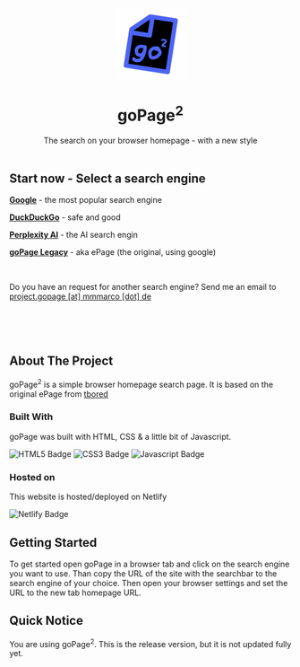 <br />
<div align="center">
  <a href="https://github.com/mmmarco-de/goPage">
    <img src="src/img/blueblack.png" alt="Logo" width="128" height="128">
  </a>

  <h1 align="center">goPage<sup>2</sup></h1>

  <p align="center">
    The search on your browser homepage - with a new style
    <br />
    <br />
  </p>
</div>

## Start now - Select a search engine

[**Google**](./google/index.html) - the most popular search engine

[**DuckDuckGo**](./duckduckgo/index.html) - safe and good

[**Perplexity AI**](./perplexity/index.html) - the AI search engin

[**goPage Legacy**](./original/index.html) - aka ePage (the original, using google)

<br />

Do you have an request for another search engine? Send me an email to [project.gopage [at] mmmarco [dot] de](mailto:project.gopage@mmmarco.de)

<br /><br /><br />

## About The Project

goPage<sup>2</sup> is a simple browser homepage search page. It is based on the original ePage from [tbored](https://github.com/tbored)

### Built With

goPage was built with HTML, CSS & a little bit of Javascript.

![HTML5 Badge](https://ziadoua.github.io/m3-Markdown-Badges/badges/HTML/html1.svg) ![CSS3 Badge](https://ziadoua.github.io/m3-Markdown-Badges/badges/CSS/css1.svg) ![Javascript Badge](https://ziadoua.github.io/m3-Markdown-Badges/badges/Javascript/javascript1.svg)

### Hosted on

This website is hosted/deployed on Netlify

![Netlify Badge](https://ziadoua.github.io/m3-Markdown-Badges/badges/Netlify/netlify1.svg)

## Getting Started

To get started open goPage in a browser tab and click on the search engine you want to use. Than copy the URL of the site with the searchbar to the search engine of your choice. Then open your browser settings and set the URL to the new tab homepage URL.


## Quick Notice

You are using goPage<sup>2</sup>. This is the release version, but it is not updated fully yet.